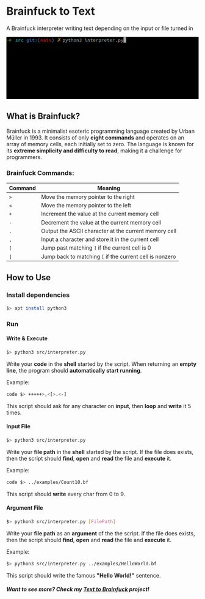 
# Brainfuck to Text

A Brainfuck interpreter writing text depending on the input or file turned in

<img src="Demo.gif">

## What is Brainfuck?

Brainfuck is a minimalist esoteric programming language created by Urban Müller in 1993. It consists of only **eight commands** and operates on an array of memory cells, each initially set to zero. The language is known for its **extreme simplicity and difficulty to read**, making it a challenge for programmers.

### Brainfuck Commands:

| Command | Meaning |
|---------|---------|
| `>` | Move the memory pointer to the right |
| `<` | Move the memory pointer to the left |
| `+` | Increment the value at the current memory cell |
| `-` | Decrement the value at the current memory cell |
| `.` | Output the ASCII character at the current memory cell |
| `,` | Input a character and store it in the current cell |
| `[` | Jump past matching `]` if the current cell is 0 |
| `]` | Jump back to matching `[` if the current cell is nonzero |

## How to Use

### Install dependencies

```bash
$> apt install python3
```

### Run

#### Write & Execute

```bash
$> python3 src/interpreter.py
```

Write your **code** in the **shell** started by the script. When returning an **empty line**, the program should **automatically start running**.

Example:
```bash
code $> +++++>,<[>.<-]
```
This script should ask for any character on **input**, then **loop** and **write** it 5 times.

#### Input File

```bash
$> python3 src/interpreter.py
```

Write your **file path** in the **shell** started by the script. If the file does exists, then the script should **find**, **open** and **read** the file and **execute** it.

Example:
```bash
code $> ../examples/Count10.bf
```
This script should **write** every char from 0 to 9.

#### Argument File

```bash
$> python3 src/interpreter.py [FilePath]
```

Write your **file path** as an **argument** of the the script. If the file does exists, then the script should **find**, **open** and **read** the file and **execute** it.

Example:
```bash
$> python3 src/interpreter.py ../examples/HelloWorld.bf
```
This script should write the famous **"Hello World!"** sentence.

##### Want to see more? Check my [Text to Brainfuck](github.com/ntu213/Text-to-Brainfuck) project!

